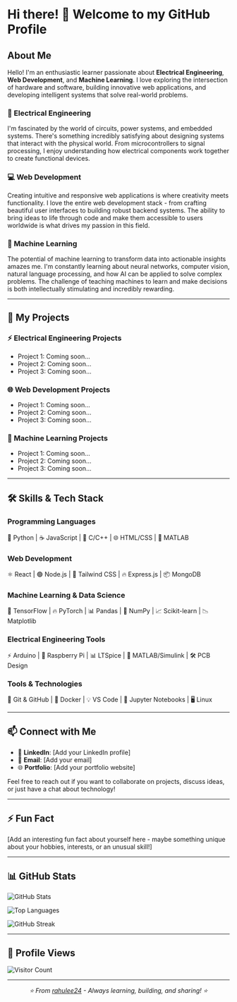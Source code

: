 # Hi there! 👋 Welcome to my GitHub Profile

## About Me

Hello! I'm an enthusiastic learner passionate about **Electrical Engineering**, **Web Development**, and **Machine Learning**. I love exploring the intersection of hardware and software, building innovative web applications, and developing intelligent systems that solve real-world problems.

### 🔌 Electrical Engineering
I'm fascinated by the world of circuits, power systems, and embedded systems. There's something incredibly satisfying about designing systems that interact with the physical world. From microcontrollers to signal processing, I enjoy understanding how electrical components work together to create functional devices.

### 💻 Web Development
Creating intuitive and responsive web applications is where creativity meets functionality. I love the entire web development stack - from crafting beautiful user interfaces to building robust backend systems. The ability to bring ideas to life through code and make them accessible to users worldwide is what drives my passion in this field.

### 🤖 Machine Learning
The potential of machine learning to transform data into actionable insights amazes me. I'm constantly learning about neural networks, computer vision, natural language processing, and how AI can be applied to solve complex problems. The challenge of teaching machines to learn and make decisions is both intellectually stimulating and incredibly rewarding.

---

## 📂 My Projects

### ⚡ Electrical Engineering Projects
<!-- Add your electrical engineering project links here -->
- Project 1: Coming soon...
- Project 2: Coming soon...
- Project 3: Coming soon...

### 🌐 Web Development Projects
<!-- Add your web development project links here -->
- Project 1: Coming soon...
- Project 2: Coming soon...
- Project 3: Coming soon...

### 🧠 Machine Learning Projects
<!-- Add your machine learning project links here -->
- Project 1: Coming soon...
- Project 2: Coming soon...
- Project 3: Coming soon...

---

## 🛠️ Skills & Tech Stack

### Programming Languages
🐍 Python | ☕ JavaScript | 💾 C/C++ | 🌐 HTML/CSS | 🔧 MATLAB

### Web Development
⚛️ React | 🟢 Node.js | 🎨 Tailwind CSS | 🔥 Express.js | 📦 MongoDB

### Machine Learning & Data Science
🤖 TensorFlow | 🔥 PyTorch | 📊 Pandas | 🔢 NumPy | 📈 Scikit-learn | 📉 Matplotlib

### Electrical Engineering Tools
⚡ Arduino | 🔌 Raspberry Pi | 📊 LTSpice | 🔬 MATLAB/Simulink | 🛠️ PCB Design

### Tools & Technologies
🐙 Git & GitHub | 🐳 Docker | 💡 VS Code | 🔧 Jupyter Notebooks | 🖥️ Linux

---

## 📫 Connect with Me

- 💼 **LinkedIn**: [Add your LinkedIn profile]
- 📧 **Email**: [Add your email]
- 🌐 **Portfolio**: [Add your portfolio website]

Feel free to reach out if you want to collaborate on projects, discuss ideas, or just have a chat about technology!

---

## ⚡ Fun Fact

[Add an interesting fun fact about yourself here - maybe something unique about your hobbies, interests, or an unusual skill!]

---

## 📊 GitHub Stats

![GitHub Stats](https://github-readme-stats.vercel.app/api?username=rahulee24&show_icons=true&theme=radical)

![Top Languages](https://github-readme-stats.vercel.app/api/top-langs/?username=rahulee24&layout=compact&theme=radical)

![GitHub Streak](https://github-readme-streak-stats.herokuapp.com/?user=rahulee24&theme=radical)

---

## 👀 Profile Views

![Visitor Count](https://profile-counter.glitch.me/rahulee24/count.svg)

---

<div align="center">
  <i>⭐️ From <a href="https://github.com/rahulee24">rahulee24</a> - Always learning, building, and sharing! ⭐️</i>
</div>

